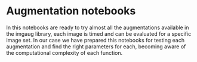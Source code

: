 # Augmentation notebooks

In this notebooks are ready to try almost all the augmentations available in the imgaug library, each image is timed and can be evaluated for a specific image set. In our case we have prepared this notebooks for testing each augmentation and find the right parameters for each, becoming aware of the computational complexity of each function.